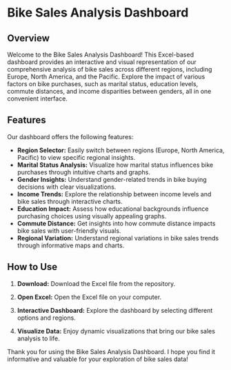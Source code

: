 # Bike Sales Analysis Dashboard

## Overview

Welcome to the Bike Sales Analysis Dashboard! This Excel-based dashboard provides an interactive and visual representation of our comprehensive analysis of bike sales across different regions, including Europe, North America, and the Pacific. Explore the impact of various factors on bike purchases, such as marital status, education levels, commute distances, and income disparities between genders, all in one convenient interface.

## Features

Our dashboard offers the following features:

- **Region Selector:** Easily switch between regions (Europe, North America, Pacific) to view specific regional insights.
- **Marital Status Analysis:** Visualize how marital status influences bike purchases through intuitive charts and graphs.
- **Gender Insights:** Understand gender-related trends in bike buying decisions with clear visualizations.
- **Income Trends:** Explore the relationship between income levels and bike sales through interactive charts.
- **Education Impact:** Assess how educational backgrounds influence purchasing choices using visually appealing graphs.
- **Commute Distance:** Get insights into how commute distance impacts bike sales with user-friendly visuals.
- **Regional Variation:** Understand regional variations in bike sales trends through informative maps and charts.

## How to Use

1. **Download:** Download the Excel file from the repository.

2. **Open Excel:** Open the Excel file on your computer.

3. **Interactive Dashboard:** Explore the dashboard by selecting different options and regions.

4. **Visualize Data:** Enjoy dynamic visualizations that bring our bike sales analysis to life.

Thank you for using the Bike Sales Analysis Dashboard. I hope you find it informative and valuable for your exploration of bike sales data!
